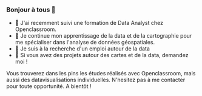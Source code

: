 ### Bonjour à tous 👋

- 🔭 J'ai recemment suivi une formation de Data Analyst chez Openclassroom.
- 🌱 Je continue mon apprentissage de la data et de la cartographie pour me spécialiser dans l'analyse de données géospatiales.
- 👯 Je suis à la recherche d'un emploi autour de la data
- 💬 Si vous avez des projets autour des cartes et de la data, demandez moi !

Vous trouverez dans les pins les études réalisés avec Openclassroom, mais aussi des datavisualisations individuelles.
N'hesitez pas à me contacter pour toute opportunité.
A bientôt !
